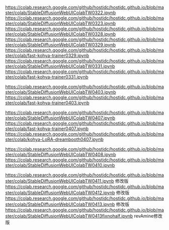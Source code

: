 https://colab.research.google.com/github/hostidc/hostidc.github.io/blob/master/colab/StableDiffusionWebUIColabTW0322.ipynb
https://colab.research.google.com/github/hostidc/hostidc.github.io/blob/master/colab/StableDiffusionWebUIColabTW0323.ipynb
https://colab.research.google.com/github/hostidc/hostidc.github.io/blob/master/colab/StableDiffusionWebUIColabTW0328.ipynb
https://colab.research.google.com/github/hostidc/hostidc.github.io/blob/master/colab/StableDiffusionWebUIColabTW0329.ipynb
https://colab.research.google.com/github/hostidc/hostidc.github.io/blob/master/colab/fast-kohya-trainer0329.ipynb
https://colab.research.google.com/github/hostidc/hostidc.github.io/blob/master/colab/StableDiffusionWebUIColabTW0331.ipynb
https://colab.research.google.com/github/hostidc/hostidc.github.io/blob/master/colab/fast-kohya-trainer0331.ipynb

https://colab.research.google.com/github/hostidc/hostidc.github.io/blob/master/colab/StableDiffusionWebUIColabTW0403.ipynb
https://colab.research.google.com/github/hostidc/hostidc.github.io/blob/master/colab/fast-kohya-trainer0403.ipynb

https://colab.research.google.com/github/hostidc/hostidc.github.io/blob/master/colab/StableDiffusionWebUIColabTW0407.ipynb
https://colab.research.google.com/github/hostidc/hostidc.github.io/blob/master/colab/fast-kohya-trainer0407.ipynb
https://colab.research.google.com/github/hostidc/hostidc.github.io/blob/master/colab/kohya-LoRA-dreambooth0407.ipynb

https://colab.research.google.com/github/hostidc/hostidc.github.io/blob/master/colab/StableDiffusionWebUIColabTW0408.ipynb
https://colab.research.google.com/github/hostidc/hostidc.github.io/blob/master/colab/StableDiffusionWebUIColabTW0410.ipynb

https://colab.research.google.com/github/hostidc/hostidc.github.io/blob/master/colab/StableDiffusionWebUIColabTW0411.ipynb 修改版
https://colab.research.google.com/github/hostidc/hostidc.github.io/blob/master/colab/StableDiffusionWebUIColabTW0412.ipynb 修改版
https://colab.research.google.com/github/hostidc/hostidc.github.io/blob/master/colab/StableDiffusionWebUIColabTW0413.ipynb 修改版
https://colab.research.google.com/github/hostidc/hostidc.github.io/blob/master/colab/StableDiffusionWebUIColabTW0413fixnohalf.ipynb revAmine修改版
